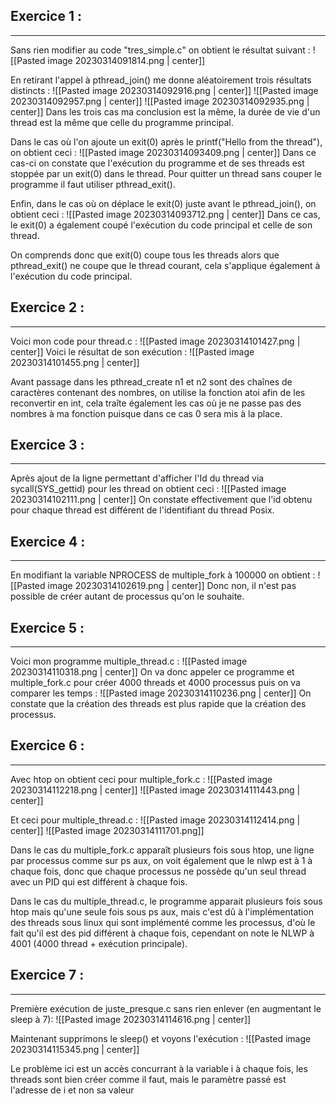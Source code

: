 ## Exercice 1 :
---

Sans rien modifier au code "tres_simple.c" on obtient le résultat suivant :
![[Pasted image 20230314091814.png | center]]

En retirant l'appel à pthread_join() me donne aléatoirement trois résultats distincts :
![[Pasted image 20230314092916.png | center]]
![[Pasted image 20230314092957.png | center]]
![[Pasted image 20230314092935.png | center]]
Dans les trois cas ma conclusion est la même, la durée de vie d'un thread est la même que celle du programme principal.

Dans le cas où l'on ajoute un exit(0) après le printf("Hello from the thread"), on obtient ceci :
![[Pasted image 20230314093409.png | center]]
Dans ce cas-ci on constate que l'exécution du programme et de ses threads est stoppée par un exit(0) dans le thread. Pour quitter un thread sans couper le programme il faut utiliser pthread_exit().

Enfin, dans le cas où on déplace le exit(0) juste avant le pthread_join(), on obtient ceci :
![[Pasted image 20230314093712.png | center]]
Dans ce cas, le exit(0) a également coupé l'exécution du code principal et celle de son thread.

On comprends donc que exit(0) coupe tous les threads alors que pthread_exit() ne coupe que le thread courant, cela s'applique également à l'exécution du code principal.

## Exercice 2 :
---

Voici mon code pour thread.c :
![[Pasted image 20230314101427.png | center]]
Voici le résultat de son exécution :
![[Pasted image 20230314101455.png | center]]

Avant passage dans les pthread_create n1 et n2 sont des chaînes de caractères contenant des nombres, on utilise la fonction atoi afin de les reconvertir en int, cela traîte également les cas où je ne passe pas des nombres à ma fonction puisque dans ce cas 0 sera mis à la place.

## Exercice 3 :
---
Après ajout de la ligne permettant d'afficher l'Id du thread via sycall(SYS_gettid) pour les thread on obtient ceci :
![[Pasted image 20230314102111.png | center]]
On constate effectivement que l'id obtenu pour chaque thread est différent de l'identifiant du thread Posix.

## Exercice 4 :
---

En modifiant la variable NPROCESS de multiple_fork à 100000 on obtient :
![[Pasted image 20230314102619.png | center]]
Donc non, il n'est pas possible de créer autant de processus qu'on le souhaite.

## Exercice 5 :
---
Voici mon programme multiple_thread.c :
![[Pasted image 20230314110318.png | center]]
On va donc appeler ce programme et multiple_fork.c pour créer 4000 threads et 4000 processus puis on va comparer les temps :
![[Pasted image 20230314110236.png | center]]
On constate que la création des threads est plus rapide que la création des processus.

## Exercice 6 :
---
Avec htop on obtient ceci pour multiple_fork.c :
![[Pasted image 20230314112218.png | center]]
![[Pasted image 20230314111443.png | center]]

Et ceci pour multiple_thread.c :
![[Pasted image 20230314112414.png | center]]
![[Pasted image 20230314111701.png]]

Dans le cas du multiple_fork.c apparaît plusieurs fois sous htop, une ligne par processus comme sur ps aux, on voit également que le nlwp est à 1 à chaque fois, donc que chaque processus ne possède qu'un seul thread avec un PID qui est différent à chaque fois.

Dans le cas du multiple_thread.c, le programme apparait plusieurs fois sous htop mais qu'une seule fois sous ps aux, mais c'est dû à l'implémentation des threads sous linux qui sont implémenté comme les processus, d'où le fait qu'il est des pid différent à chaque fois, cependant on note le NLWP à 4001 (4000 thread + exécution principale).

## Exercice 7 :
---

Première exécution de juste_presque.c sans rien enlever (en augmentant le sleep à 7):
![[Pasted image 20230314114616.png | center]]

Maintenant supprimons le sleep() et voyons l'exécution :
![[Pasted image 20230314115345.png | center]]

Le problème ici est un accès concurrant à la variable i à chaque fois, les threads sont bien créer comme il faut, mais le paramètre passé est l'adresse de i et non sa valeur